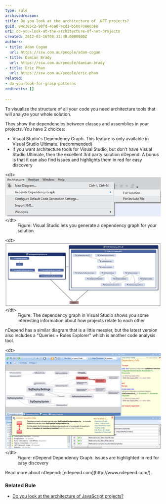 ```yaml
---
type: rule
archivedreason: 
title: Do you look at the architecture of .NET projects?
guid: 94c385c2-98fd-46a0-acd1-b50070ee03ee
uri: do-you-look-at-the-architecture-of-net-projects
created: 2012-03-16T08:33:48.0000000Z
authors:
- title: Adam Cogan
  url: https://ssw.com.au/people/adam-cogan
- title: Damian Brady
  url: https://ssw.com.au/people/damian-brady
- title: Eric Phan
  url: https://ssw.com.au/people/eric-phan
related:
- do-you-look-for-grasp-patterns
redirects: []

---
```


To visualize the structure of all your code you need architecture tools that will analyze your whole solution.

They show the dependencies between classes and assemblies in your projects. You have 2 choices:

* Visual Studio's Dependency Graph. This feature is only available in Visual Studio Ultimate. (recommended)
* If you want architecture tools for Visual Studio, but don't have Visual Studio Ultimate, then the excellent 3rd party solution nDepend. A bonus is that it can also find issues and highlights them in red for easy discovery


<!--endintro-->
<dl class="image">&lt;dt&gt;<img src="ArchitectureToolsVS11.png" alt="architecturetools_vs11.png">&lt;/dt&gt;<dd>Figure: Visual Studio lets you generate a dependency graph for your solution</dd></dl><dl class="image">&lt;dt&gt;<img src="DependencyDiagramInVS11.png" alt="sqldeploy_dependencies.png" style="width:600px;"> &lt;/dt&gt;<dd>Figure: The dependency graph in Visual Studio shows you some interesting information about how projects relate to each other<br></dd></dl>
nDepend has a similar diagram that is a little messier, but the latest version also includes a "Queries + Rules Explorer" which is another code analysis tool.
<dl class="image">&lt;dt&gt;<img class="ms-rteCustom-ImageArea" src="nDependDependencyGraph.png" alt="nDepend.png" style="width:600px;"> &lt;/dt&gt;<dd>Figure: nDepend Dependency Graph. Issues are highlighted in red for easy discovery</dd></dl>
Read more about nDepend: [ndepend.com](http://www.ndepend.com/).

### Related Rule


* [Do you look at the architecture of JavaScript projects?](/_layouts/15/FIXUPREDIRECT.ASPX?WebId=3dfc0e07-e23a-4cbb-aac2-e778b71166a2&TermSetId=07da3ddf-0924-4cd2-a6d4-a4809ae20160&TermId=5ecac864-c6b1-4187-8382-e2936ee3641f)
